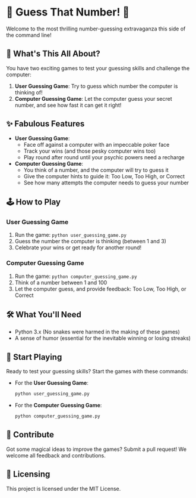 
# 🎲 Guess That Number! 🧠

Welcome to the most thrilling number-guessing extravaganza this side of the command line!

## 🌟 What's This All About?

You have two exciting games to test your guessing skills and challenge the computer:

1. **User Guessing Game**: Try to guess which number the computer is thinking of!
2. **Computer Guessing Game**: Let the computer guess your secret number, and see how fast it can get it right!

## ✨ Fabulous Features

- **User Guessing Game**:
  - Face off against a computer with an impeccable poker face
  - Track your wins (and those pesky computer wins too)
  - Play round after round until your psychic powers need a recharge
- **Computer Guessing Game**:
  - You think of a number, and the computer will try to guess it
  - Give the computer hints to guide it: Too Low, Too High, or Correct
  - See how many attempts the computer needs to guess your number

## 🕹️ How to Play

### User Guessing Game

1. Run the game: `python user_guessing_game.py`
2. Guess the number the computer is thinking (between 1 and 3)
3. Celebrate your wins or get ready for another round!

### Computer Guessing Game

1. Run the game: `python computer_guessing_game.py`
2. Think of a number between 1 and 100
3. Let the computer guess, and provide feedback: Too Low, Too High, or Correct

## 🛠️ What You'll Need

- Python 3.x (No snakes were harmed in the making of these games)
- A sense of humor (essential for the inevitable winning or losing streaks)

## 🚀 Start Playing

Ready to test your guessing skills? Start the games with these commands:

- For the **User Guessing Game**:
  ```bash
  python user_guessing_game.py
  ```

- For the **Computer Guessing Game**:
  ```bash
  python computer_guessing_game.py
  ```

## 🤝 Contribute

Got some magical ideas to improve the games? Submit a pull request! We welcome all feedback and contributions.

## 📜 Licensing

This project is licensed under the MIT License.
